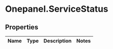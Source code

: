 # Onepanel.ServiceStatus

## Properties
Name | Type | Description | Notes
------------ | ------------- | ------------- | -------------



